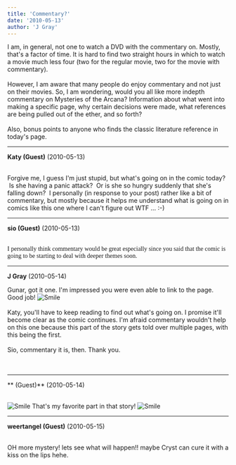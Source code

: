 ```yaml
---
title: 'Commentary?'
date: '2010-05-13'
author: 'J Gray'
---
```


I am, in general, not one to watch a DVD with the commentary on. Mostly, that's a factor of time. It is hard to find two straight hours in which to watch a movie much less four (two for the regular movie, two for the movie with commentary).<br><br>However, I am aware that many people do enjoy commentary and not just on their movies. So, I am wondering, would you all like more indepth commentary on Mysteries of the Arcana? Information about what went into making a specific page, why certain decisions were made, what references are being pulled out of the ether, and so forth?<br><br>Also, bonus points to anyone who finds the classic literature reference in today's page.<br>

---
**Katy (Guest)** (2010-05-13)

<br> Forgive me, I guess I'm just stupid, but what's going on in the comic today? &nbsp;Is she having a panic attack? &nbsp;Or is she so hungry suddenly that she's falling down? &nbsp;I personally (in response to your post) rather like a bit of commentary, but mostly because it helps me understand what is going on in comics like this one where I can't figure out WTF ... :-)

---
**sio (Guest)** (2010-05-13)

<br> <span style="font-family: Comic Sans MS;">I personally think commentary would be great especially since you said that the comic is going to be starting to deal with deeper themes soon. <br></span>

---
**J Gray** (2010-05-14)

Gunar, got it one. I'm impressed you were even able to link to the page. Good job! <img src="//smilies/smile.gif" alt="Smile" border="0"><br><br>Katy, you'll have to keep reading to find out what's going on. I promise it'll become clear as the comic continues. I'm afraid commentary wouldn't help on this one because this part of the story gets told over multiple pages, with this being the first.<br><br>Sio, commentary it is, then. Thank you.<br><br><br>

---
** (Guest)** (2010-05-14)

<br><img src="//smilies/smile.gif" alt="Smile" border="0"> That's my favorite part in that story! <img src="//smilies/smile.gif" alt="Smile" border="0">

---
**weertangel (Guest)** (2010-05-15)

<br> OH more mystery! lets see what will happen!! maybe Cryst can cure it with a kiss on the lips hehe.

